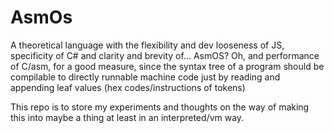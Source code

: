 # AsmOs
A theoretical language with the flexibility and dev looseness of JS, specificity of C# and clarity and brevity of... AsmOS?
Oh, and performance of C/asm, for a good measure, since the syntax tree of a program should be compilable to directly
runnable machine code just by reading and appending leaf values (hex codes/instructions of tokens)

This repo is to store my experiments and thoughts on the way of making this into maybe a thing at least in an interpreted/vm way.